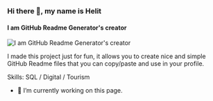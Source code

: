 ### Hi there 👋, my name is Helit
#### I am GitHub Readme Generator's creator
![I am GitHub Readme Generator's creator](https://media.licdn.com/dms/image/D4D16AQFKcBMSB4aDnw/profile-displaybackgroundimage-shrink_350_1400/0/1690459593193?e=1704326400&v=beta&t=SY7zxCKlspEQejWdCxEvKq88QyK1KwrBR_wMZONoe_w)

I made this project just for fun, it allows you to create nice and simple GitHub Readme files that you can copy/paste and use in your profile.

Skills: SQL / Digital / Tourism

- 🔭 I’m currently working on this page. 